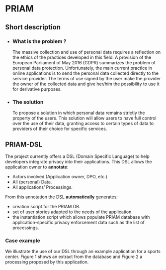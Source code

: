 # PRIAM

## Short description
-
  ### What is the problem ? 
    The massive collection and use of personal data requires a reflection on the ethics of the practices developed in this field. A provision of the European Parliament of May 2016 (GDPR) summarizes the problem of personal data protection. Unfortunately, the main current practice in online applications is to send the personal data collected directly to the service provider. The terms of use signed by the user make the provider the owner of the collected data and give her/him the possibility to use it for derivative purposes.
-
  ### The solution 
  To propose a solution in which personal data remains strictly the property of the users. This solution will allow users to have full control over the use of their data, granting access to certain types of data to providers of their choice for specific services.
  
 ## PRIAM-DSL
  The project currently offers a DSL (Domain Specific Language) to help developers integrate privacy into their applications.
  This DSL allows the application owner to **annotate**: 
  - Actors involved (Application owner, DPO, etc.)
  - All (personal) Data.
  - All applications’ Processings.

From this annotation the DSL **automatically** generates:
  - creation script for the PRIAM DB.
  - set of user stories adapted to the needs of the application.
  - the instantiation script which allows populate PRIAM database with application-specific privacy enforcement data such as the list of processings.

### Case example
We illustrate the use of our DSL through an example application for a sports center. Figure 1 shows an extract from the database and Figure 2 a processing proposed by this application.


